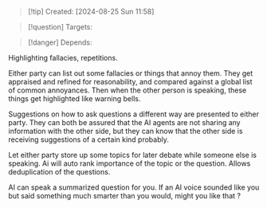 
>[!tip] Created: [2024-08-25 Sun 11:58]

>[!question] Targets: 

>[!danger] Depends: 

Highlighting fallacies, repetitions.

Either party can list out some fallacies or things that annoy them.  They get appraised and refined for reasonability, and compared against a global list of common annoyances.
Then when the other person is speaking, these things get highlighted like warning bells.

Suggestions on how to ask questions a different way are presented to either party.
They can both be assured that the AI agents are not sharing any information with the other side, but they can know that the other side is receiving suggestions of a certain kind probably.

Let either party store up some topics for later debate while someone else is speaking.
Ai will auto rank importance of the topic or the question.
Allows deduplication of the questions.

AI can speak a summarized question for you.
If an AI voice sounded like you but said something much smarter than you would, might you like that ?